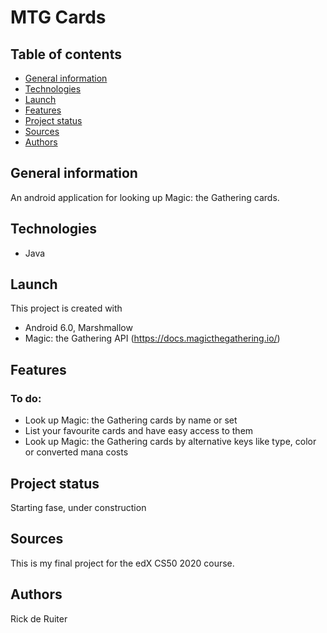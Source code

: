 # MTG Cards

## Table of contents
* [General information](https://github.com/TheFluyter/mtgcards#general-information)
* [Technologies](https://github.com/TheFluyter/mtgcards#technologies)
* [Launch](https://github.com/TheFluyter/mtgcards#launch)
* [Features](https://github.com/TheFluyter/mtgcards#features)
* [Project status](https://github.com/TheFluyter/mtgcards#project-status)
* [Sources](https://github.com/TheFluyter/mtgcards#sources)
* [Authors](https://github.com/TheFluyter/mtgcards#authors)

## General information
An android application for looking up Magic: the Gathering cards. 

## Technologies
* Java

## Launch
This project is created with
* Android 6.0, Marshmallow
* Magic: the Gathering API (https://docs.magicthegathering.io/)

## Features
### To do:
* Look up Magic: the Gathering cards by name or set
* List your favourite cards and have easy access to them
* Look up Magic: the Gathering cards by alternative keys like type, color or converted mana costs

## Project status
Starting fase, under construction

## Sources
This is my final project for the edX CS50 2020 course.

## Authors
Rick de Ruiter